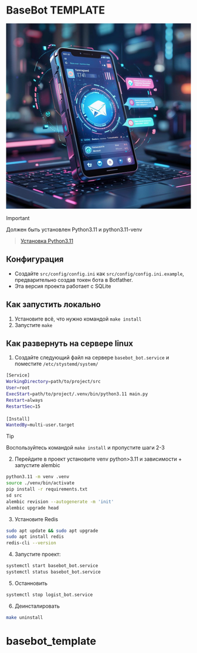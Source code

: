 # BaseBot TEMPLATE

![Basebot](./img/baner.jpg)

> [!IMPORTANT]
> Должен быть установлен Python3.11 и python3.11-venv

> [Установка Python3.11](https://zomro.com/rus/blog/faq/473-installing-python-311-on-ubuntu-2204)

## Конфигурация
- Создайте `src/config/config.ini` как `src/config/config.ini.example`, предварительно создав токен бота в Botfather.
- Эта версия проекта работает с SQLite

## Как запустить локально
1. Установите всё, что нужно командой `make install`
2. Запустите `make`
## Как развернуть на сервере linux

1. Создайте следующий файл на сервере `basebot_bot.service` и поместите `/etc/stystemd/system/`

```bash
[Service]
WorkingDirectory=path/to/project/src
User=root
ExecStart=path/to/project/.venv/bin/python3.11 main.py
Restart=always
RestartSec=15

[Install]
WantedBy=multi-user.target

```

> [!TIP] 
> Воспользуйтесь командой `make install` и пропустите шаги 2-3

2. Перейдите в проект установите venv python>3.11 и зависимости + запустите alembic

```bash
python3.11 -m venv .venv
source ./venv/bin/activate
pip install -r requirements.txt
sd src
alembic revision --autogenerate -m 'init'
alembic upgrade head
```

3. Установите Redis

```bash
sudo apt update && sudo apt upgrade
sudo apt install redis
redis-cli --version
```

4. Запустите проект:

```bash
systemctl start basebot_bot.service
systemctl status basebot_bot.service
```

5. Останновить

```bash
systemctl stop logist_bot.service
```

6. Деинсталировать

```bash
make uninstall
```

# basebot_template
